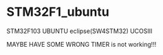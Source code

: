# STM32F1_ubuntu
STM32F103   UBUNTU  eclipse(SW4STM32) UCOSIII

MAYBE HAVE SOME WRONG 
TIMER is not working!!!

